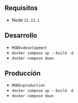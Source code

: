 ## Requisitos

- Node `22.13.1`

## Desarrollo

- `MODE=development`
- `docker compose up --build -d`
- `docker compose down`

## Producción

- `MODE=production`
- `docker compose up --build -d`
- `docker compose down`
